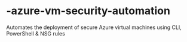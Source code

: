 # -azure-vm-security-automation
Automates the deployment of secure Azure virtual machines using CLI, PowerShell &amp; NSG rules
